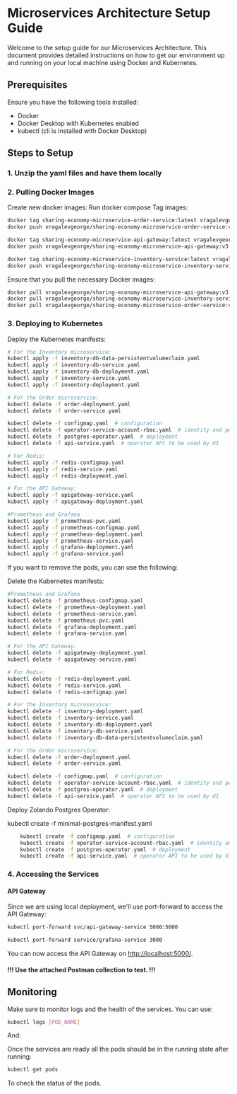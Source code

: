 # Microservices Architecture Setup Guide

Welcome to the setup guide for our Microservices Architecture. This document provides detailed instructions on how to get our environment up and running on your local machine using Docker and Kubernetes.

## Prerequisites

Ensure you have the following tools installed:

- Docker
- Docker Desktop with Kubernetes enabled
- kubectl (cli is installed with Docker Desktop)

## Steps to Setup

### 1. Unzip the yaml files and have them locally


### 2. Pulling Docker Images

Create new docker images:
Run docker compose
Tag images:
```bash
docker tag sharing-economy-microservice-order-service:latest vragalevgeorge/sharing-economy-microservice-order-service:v3
docker push vragalevgeorge/sharing-economy-microservice-order-service:v3

docker tag sharing-economy-microservice-api-gateway:latest vragalevgeorge/sharing-economy-microservice-api-gateway:v3
docker push vragalevgeorge/sharing-economy-microservice-api-gateway:v3

docker tag sharing-economy-microservice-inventory-service:latest vragalevgeorge/sharing-economy-microservice-inventory-service:v3
docker push vragalevgeorge/sharing-economy-microservice-inventory-service:v3
```

Ensure that you pull the necessary Docker images:

```bash
docker pull vragalevgeorge/sharing-economy-microservice-api-gateway:v3
docker pull vragalevgeorge/sharing-economy-microservice-inventory-service:v3
docker pull vragalevgeorge/sharing-economy-microservice-order-service:v3
```


### 3. Deploying to Kubernetes

Deploy the Kubernetes manifests:

```bash
# For the Inventory microservice:
kubectl apply -f inventory-db-data-persistentvolumeclaim.yaml
kubectl apply -f inventory-db-service.yaml
kubectl apply -f inventory-db-deployment.yaml
kubectl apply -f inventory-service.yaml
kubectl apply -f inventory-deployment.yaml

# For the Order microservice:
kubectl delete -f order-deployment.yaml
kubectl delete -f order-service.yaml

kubectl delete -f configmap.yaml  # configuration
kubectl delete -f operator-service-account-rbac.yaml  # identity and permissions
kubectl delete -f postgres-operator.yaml  # deployment
kubectl delete -f api-service.yaml  # operator API to be used by UI

# For Redis:
kubectl apply -f redis-configmap.yaml
kubectl apply -f redis-service.yaml
kubectl apply -f redis-deployment.yaml

# For the API Gateway:
kubectl apply -f apigateway-service.yaml
kubectl apply -f apigateway-deployment.yaml

#Prometheus and Grafana
kubectl apply -f prometheus-pvc.yaml
kubectl apply -f prometheus-configmap.yaml
kubectl apply -f prometheus-deployment.yaml
kubectl apply -f prometheus-service.yaml
kubectl apply -f grafana-deployment.yaml
kubectl apply -f grafana-service.yaml
```

If you want to remove the pods, you can use the following:

Delete the Kubernetes manifests:

```bash
#Prometheus and Grafana
kubectl delete -f prometheus-configmap.yaml
kubectl delete -f prometheus-deployment.yaml
kubectl delete -f prometheus-service.yaml
kubectl delete -f prometheus-pvc.yaml
kubectl delete -f grafana-deployment.yaml
kubectl delete -f grafana-service.yaml

# For the API Gateway:
kubectl delete -f apigateway-deployment.yaml
kubectl delete -f apigateway-service.yaml

# For Redis:
kubectl delete -f redis-deployment.yaml
kubectl delete -f redis-service.yaml
kubectl delete -f redis-configmap.yaml

# For the Inventory microservice:
kubectl delete -f inventory-deployment.yaml
kubectl delete -f inventory-service.yaml
kubectl delete -f inventory-db-deployment.yaml
kubectl delete -f inventory-db-service.yaml
kubectl delete -f inventory-db-data-persistentvolumeclaim.yaml

# For the Order microservice:
kubectl delete -f order-deployment.yaml
kubectl delete -f order-service.yaml

kubectl delete -f configmap.yaml  # configuration
kubectl delete -f operator-service-account-rbac.yaml  # identity and permissions
kubectl delete -f postgres-operator.yaml  # deployment
kubectl delete -f api-service.yaml  # operator API to be used by UI
```

Deploy Zolando Postgres Operator:

kubectl create -f minimal-postgres-manifest.yaml

```bash
    kubectl create -f configmap.yaml  # configuration
    kubectl create -f operator-service-account-rbac.yaml  # identity and permissions
    kubectl create -f postgres-operator.yaml  # deployment
    kubectl create -f api-service.yaml  # operator API to be used by UI
```

### 4. Accessing the Services

#### API Gateway

Since we are using local deployment, we'll use port-forward to access the API Gateway:

```bash
kubectl port-forward svc/api-gateway-service 5000:5000

kubectl port-forward service/grafana-service 3000
```

You can now access the API Gateway on [http://localhost:5000/](http://localhost:5000/).

#### !!! Use the attached Postman collection to test. !!!

## Monitoring

Make sure to monitor logs and the health of the services. You can use:

```bash
kubectl logs [POD_NAME]
```

And:

Once the services are ready all the pods should be in the running state after running:
```bash
kubectl get pods
```

To check the status of the pods.



